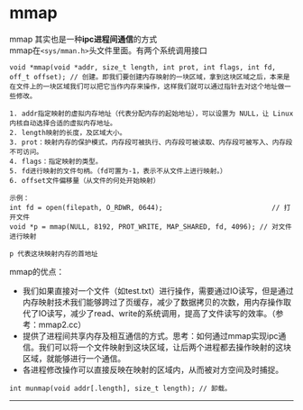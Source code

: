 #  mmap
mmap 其实也是一种**ipc进程间通信**的方式  
mmap在```<sys/mman.h>```头文件里面。有两个系统调用接口
```
void *mmap(void *addr, size_t length, int prot, int flags, int fd, off_t offset); // 创建。即我们要创建内存映射的一块区域，拿到这块区域之后，本来是在文件上的一块区域我们可以把它当作内存来操作，这样我们就可以通过指针去对这个地址做一些修改。

1. addr指定映射的虚拟内存地址（代表分配内存的起始地址），可以设置为 NULL，让 Linux 内核自动选择合适的虚拟内存地址。
2. length映射的长度，及区域大小。
3. prot：映射内存的保护模式，内存段可被执行、内存段可被读取、内存段可被写入、内存段不可访问。  
4. flags：指定映射的类型。
5. fd进行映射的文件句柄。（fd可置为-1，表示不从文件上进行映射。）
6. offset文件偏移量（从文件的何处开始映射）

示例：
int fd = open(filepath, O_RDWR, 0644);                           // 打开文件
void *p = mmap(NULL, 8192, PROT_WRITE, MAP_SHARED, fd, 4096); // 对文件进行映射

p 代表这块映射内存的首地址
```
mmap的优点：  
- 我们如果直接对一个文件（如test.txt）进行操作，需要通过IO读写，但是通过内存映射技术我们能够跨过了页缓存，减少了数据拷贝的次数，用内存操作取代了IO读写，减少了read、write的系统调用，提高了文件读写的效率。（参考：mmap2.cc）
- 提供了进程间共享内存及相互通信的方式。思考：如何通过mmap实现ipc通信。我们可以将一个文件映射到这块区域，让后两个进程都去操作映射的这块区域，就能够进行一个通信。
- 各进程修改操作可以直接反映在映射的区域内，从而被对方空间及时捕捉。

```
int munmap(void addr[.length], size_t length); // 卸载。
```
---
